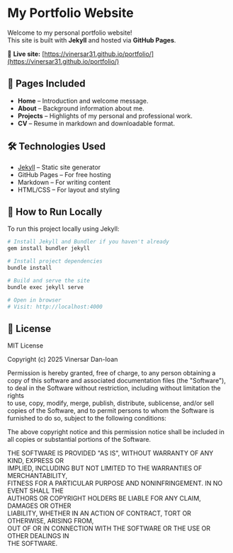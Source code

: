 # My Portfolio Website

Welcome to my personal portfolio website!  
This site is built with **Jekyll** and hosted via **GitHub Pages**.

🔗 **Live site:** [https://vinersar31.github.io/portfolio/](https://vinersar31.github.io/portfolio/)

## 📂 Pages Included
- **Home** – Introduction and welcome message.
- **About** – Background information about me.
- **Projects** – Highlights of my personal and professional work.
- **CV** – Resume in markdown and downloadable format.

## 🛠 Technologies Used
- [Jekyll](https://jekyllrb.com/) – Static site generator
- GitHub Pages – For free hosting
- Markdown – For writing content
- HTML/CSS – For layout and styling

## 🚀 How to Run Locally

To run this project locally using Jekyll:

```bash
# Install Jekyll and Bundler if you haven't already
gem install bundler jekyll

# Install project dependencies
bundle install

# Build and serve the site
bundle exec jekyll serve

# Open in browser
# Visit: http://localhost:4000
```

## 📄 License

MIT License

Copyright (c) 2025 Vinersar Dan-Ioan

Permission is hereby granted, free of charge, to any person obtaining a copy
of this software and associated documentation files (the "Software"), to deal
in the Software without restriction, including without limitation the rights  
to use, copy, modify, merge, publish, distribute, sublicense, and/or sell  
copies of the Software, and to permit persons to whom the Software is  
furnished to do so, subject to the following conditions:

The above copyright notice and this permission notice shall be included in  
all copies or substantial portions of the Software.

THE SOFTWARE IS PROVIDED "AS IS", WITHOUT WARRANTY OF ANY KIND, EXPRESS OR  
IMPLIED, INCLUDING BUT NOT LIMITED TO THE WARRANTIES OF MERCHANTABILITY,  
FITNESS FOR A PARTICULAR PURPOSE AND NONINFRINGEMENT. IN NO EVENT SHALL THE  
AUTHORS OR COPYRIGHT HOLDERS BE LIABLE FOR ANY CLAIM, DAMAGES OR OTHER  
LIABILITY, WHETHER IN AN ACTION OF CONTRACT, TORT OR OTHERWISE, ARISING FROM,  
OUT OF OR IN CONNECTION WITH THE SOFTWARE OR THE USE OR OTHER DEALINGS IN  
THE SOFTWARE.
